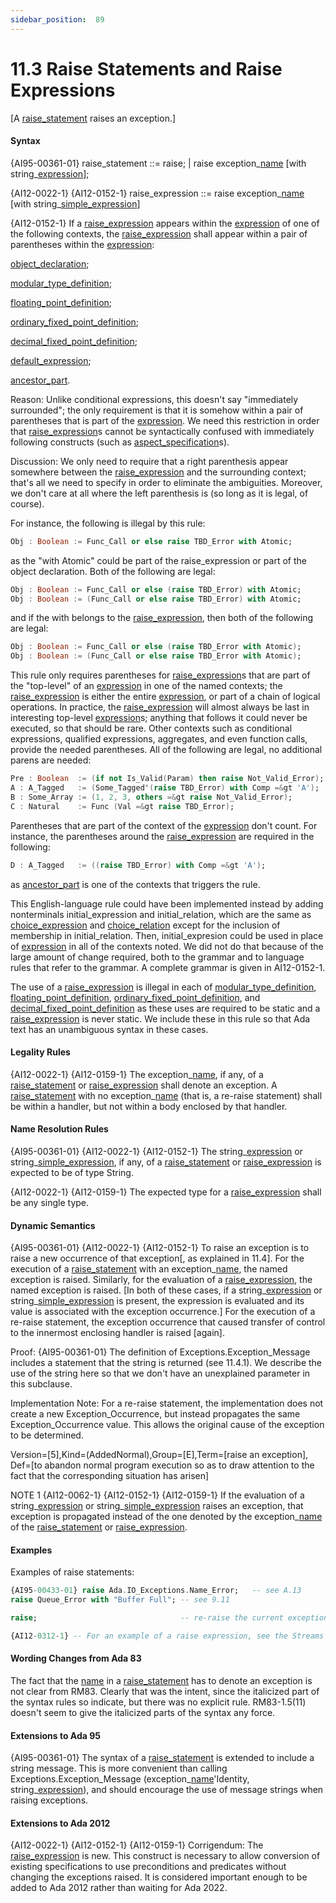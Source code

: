 ```yaml
---
sidebar_position:  89
---
```


# 11.3  Raise Statements and Raise Expressions

[A [raise_statement](./AA-11.3#S0308) raises an exception.] 


#### Syntax

{AI95-00361-01} raise_statement<a id="S0308"></a> ::= raise;
      | raise exception_[name](./AA-4.1#S0091) [with string_[expression](./AA-4.4#S0132)];

{AI12-0022-1} {AI12-0152-1} raise_expression<a id="S0309"></a> ::= raise exception_[name](./AA-4.1#S0091) [with string_[simple_expression](./AA-4.4#S0138)]

{AI12-0152-1} If a [raise_expression](./AA-11.3#S0309) appears within the [expression](./AA-4.4#S0132) of one of the following contexts, the [raise_expression](./AA-11.3#S0309) shall appear within a pair of parentheses within the [expression](./AA-4.4#S0132): 

[object_declaration](./AA-3.3#S0032);

[modular_type_definition](./AA-3.5#S0043);

[floating_point_definition](./AA-3.5#S0045);

[ordinary_fixed_point_definition](./AA-3.5#S0048);

[decimal_fixed_point_definition](./AA-3.5#S0049);

[default_expression](./AA-3.7#S0063);

[ancestor_part](./AA-4.3#S0112). 

Reason: Unlike conditional expressions, this doesn't say "immediately surrounded"; the only requirement is that it is somehow within a pair of parentheses that is part of the [expression](./AA-4.4#S0132). We need this restriction in order that [raise_expression](./AA-11.3#S0309)s cannot be syntactically confused with immediately following constructs (such as [aspect_specification](./AA-13.1#S0346)s). 

Discussion: We only need to require that a right parenthesis appear somewhere between the [raise_expression](./AA-11.3#S0309) and the surrounding context; that's all we need to specify in order to eliminate the ambiguities. Moreover, we don't care at all where the left parenthesis is (so long as it is legal, of course).

For instance, the following is illegal by this rule: 

```ada
Obj : Boolean := Func_Call or else raise TBD_Error with Atomic;

```

as the "with Atomic" could be part of the raise_expression or part of the object declaration. Both of the following are legal: 

```ada
Obj : Boolean := Func_Call or else (raise TBD_Error) with Atomic;
Obj : Boolean := (Func_Call or else raise TBD_Error) with Atomic;

```

and if the with belongs to the [raise_expression](./AA-11.3#S0309), then both of the following are legal: 

```ada
Obj : Boolean := Func_Call or else (raise TBD_Error with Atomic);
Obj : Boolean := (Func_Call or else raise TBD_Error with Atomic);

```

This rule only requires parentheses for [raise_expression](./AA-11.3#S0309)s that are part of the "top-level" of an [expression](./AA-4.4#S0132) in one of the named contexts; the [raise_expression](./AA-11.3#S0309) is either the entire [expression](./AA-4.4#S0132), or part of a chain of logical operations. In practice, the [raise_expression](./AA-11.3#S0309) will almost always be last in interesting top-level [expression](./AA-4.4#S0132)s; anything that follows it could never be executed, so that should be rare. Other contexts such as conditional expressions, qualified expressions, aggregates, and even function calls, provide the needed parentheses. All of the following are legal, no additional parens are needed: 

```ada
Pre : Boolean  := (if not Is_Valid(Param) then raise Not_Valid_Error);
A : A_Tagged   := (Some_Tagged'(raise TBD_Error) with Comp =&gt 'A');
B : Some_Array := (1, 2, 3, others =&gt raise Not_Valid_Error);
C : Natural    := Func (Val =&gt raise TBD_Error);

```

Parentheses that are part of the context of the [expression](./AA-4.4#S0132) don't count. For instance, the parentheses around the [raise_expression](./AA-11.3#S0309) are required in the following: 

```ada
D : A_Tagged   := ((raise TBD_Error) with Comp =&gt 'A');

```

as [ancestor_part](./AA-4.3#S0112) is one of the contexts that triggers the rule.

This English-language rule could have been implemented instead by adding nonterminals initial_expression and initial_relation, which are the same as [choice_expression](./AA-4.4#S0133) and [choice_relation](./AA-4.4#S0134) except for the inclusion of membership in initial_relation. Then, initial_expresion could be used in place of [expression](./AA-4.4#S0132) in all of the contexts noted. We did not do that because of the large amount of change required, both to the grammar and to language rules that refer to the grammar. A complete grammar is given in AI12-0152-1.

The use of a [raise_expression](./AA-11.3#S0309) is illegal in each of [modular_type_definition](./AA-3.5#S0043), [floating_point_definition](./AA-3.5#S0045), [ordinary_fixed_point_definition](./AA-3.5#S0048), and [decimal_fixed_point_definition](./AA-3.5#S0049) as these uses are required to be static and a [raise_expression](./AA-11.3#S0309) is never static. We include these in this rule so that Ada text has an unambiguous syntax in these cases. 


#### Legality Rules

{AI12-0022-1} {AI12-0159-1} The exception_[name](./AA-4.1#S0091), if any, of a [raise_statement](./AA-11.3#S0308) or [raise_expression](./AA-11.3#S0309) shall denote an exception. A [raise_statement](./AA-11.3#S0308) with no exception_[name](./AA-4.1#S0091) (that is, a re-raise statement) shall be within a handler, but not within a body enclosed by that handler. 


#### Name Resolution Rules

{AI95-00361-01} {AI12-0022-1} {AI12-0152-1} The string_[expression](./AA-4.4#S0132) or string_[simple_expression](./AA-4.4#S0138), if any, of a [raise_statement](./AA-11.3#S0308) or [raise_expression](./AA-11.3#S0309) is expected to be of type String.

{AI12-0022-1} {AI12-0159-1} The expected type for a [raise_expression](./AA-11.3#S0309) shall be any single type. 


#### Dynamic Semantics

{AI95-00361-01} {AI12-0022-1} {AI12-0152-1} To raise an exception is to raise a new occurrence of that exception[, as explained in 11.4]. For the execution of a [raise_statement](./AA-11.3#S0308) with an exception_[name](./AA-4.1#S0091), the named exception is raised. Similarly, for the evaluation of a [raise_expression](./AA-11.3#S0309), the named exception is raised. [In both of these cases, if a string_[expression](./AA-4.4#S0132) or string_[simple_expression](./AA-4.4#S0138) is present, the expression is evaluated and its value is associated with the exception occurrence.] For the execution of a re-raise statement, the exception occurrence that caused transfer of control to the innermost enclosing handler is raised [again]. 

Proof: {AI95-00361-01} The definition of Exceptions.Exception_Message includes a statement that the string is returned (see 11.4.1). We describe the use of the string here so that we don't have an unexplained parameter in this subclause. 

Implementation Note: For a re-raise statement, the implementation does not create a new Exception_Occurrence, but instead propagates the same Exception_Occurrence value. This allows the original cause of the exception to be determined. 

Version=[5],Kind=(AddedNormal),Group=[E],Term=[raise an exception], Def=[to abandon normal program execution so as to draw attention to the fact that the corresponding situation has arisen] 

NOTE 1   {AI12-0062-1} {AI12-0152-1} {AI12-0159-1} If the evaluation of a string_[expression](./AA-4.4#S0132) or string_[simple_expression](./AA-4.4#S0138) raises an exception, that exception is propagated instead of the one denoted by the exception_[name](./AA-4.1#S0091) of the [raise_statement](./AA-11.3#S0308) or [raise_expression](./AA-11.3#S0309). 


#### Examples

Examples of raise statements: 

```ada
{AI95-00433-01} raise Ada.IO_Exceptions.Name_Error;   -- see A.13
raise Queue_Error with "Buffer Full"; -- see 9.11

```

```ada
raise;                                -- re-raise the current exception

```

```ada
{AI12-0312-1} -- For an example of a raise expression, see the Streams Subsystem definitions in 13.13.1.

```


#### Wording Changes from Ada 83

The fact that the [name](./AA-4.1#S0091) in a [raise_statement](./AA-11.3#S0308) has to denote an exception is not clear from RM83. Clearly that was the intent, since the italicized part of the syntax rules so indicate, but there was no explicit rule. RM83-1.5(11) doesn't seem to give the italicized parts of the syntax any force. 


#### Extensions to Ada 95

{AI95-00361-01} The syntax of a [raise_statement](./AA-11.3#S0308) is extended to include a string message. This is more convenient than calling Exceptions.Exception_Message (exception_[name](./AA-4.1#S0091)'Identity, string_[expression](./AA-4.4#S0132)), and should encourage the use of message strings when raising exceptions. 


#### Extensions to Ada 2012

{AI12-0022-1} {AI12-0152-1} {AI12-0159-1} Corrigendum: The [raise_expression](./AA-11.3#S0309) is new. This construct is necessary to allow conversion of existing specifications to use preconditions and predicates without changing the exceptions raised. It is considered important enough to be added to Ada 2012 rather than waiting for Ada 2022. 

